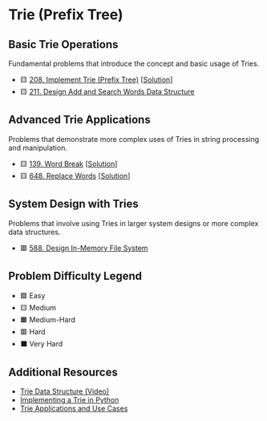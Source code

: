 # Trie (Prefix Tree)

Basic Trie Operations
---------------------

Fundamental problems that introduce the concept and basic usage of Tries.

-   🟨 [208. Implement Trie (Prefix Tree)](https://leetcode.com/problems/implement-trie-prefix-tree/) [[Solution](./208.%20Implement%20Trie%20(Prefix%20Tree).md)]
-   🟨 [211. Design Add and Search Words Data Structure](https://leetcode.com/problems/design-add-and-search-words-data-structure/)

Advanced Trie Applications
--------------------------

Problems that demonstrate more complex uses of Tries in string processing and manipulation.

-   🟨 [139. Word Break](https://leetcode.com/problems/word-break/) [[Solution](./139.%20Word%20Break.md)]
-   🟨 [648. Replace Words](https://leetcode.com/problems/replace-words/) [[Solution](./648.%20Replace%20Words.md)]

System Design with Tries
------------------------

Problems that involve using Tries in larger system designs or more complex data structures.

-   🟥 [588. Design In-Memory File System](https://leetcode.com/problems/design-in-memory-file-system/)

Problem Difficulty Legend
-------------------------

-   🟩 Easy
-   🟨 Medium
-   🟧 Medium-Hard
-   🟥 Hard
-   ⬛ Very Hard

Additional Resources
--------------------

-   [Trie Data Structure (Video)](https://www.youtube.com/watch?v=AXjmTQ8LEoI)
-   [Implementing a Trie in Python](https://albertauyeung.github.io/2020/06/15/python-trie.html/)
-   [Trie Applications and Use Cases](https://www.geeksforgeeks.org/advantages-trie-data-structure/)
